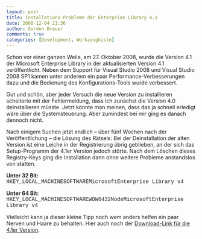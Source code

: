 ```yaml
---
layout: post
title: Installations-Probleme der Enterprise Library 4.1
date: 2008-12-04 21:36
author: Gordon Breuer
comments: true
categories: [Development, Werkzeugkiste]
---
```

<p>Schon vor einer ganzen Weile, am 27. Oktober 2008, wurde die Version 4.1 der Microsoft Enterprise Library in der aktualisierten Version 4.1 veröffentlicht. Neben dem Support für Visual Studio 2008 und Visual Studio 2008 SP1 kamen unter anderem ein paar Performance-Verbesserungen dazu und die Bedienung des Konfigurations-Tools wurde verbessert.</p>  <p>Gut und schön, aber jeder Versuch die neue Version zu installieren scheiterte mit der Fehlermeldung, dass ich zunächst die Version 4.0 deinstallieren müsste. Jetzt könnte man meinen, dass das ja schnell erledigt wäre über die Systemsteuerung. Aber zumindest bei mir ging es danach dennoch nicht.</p>  <p>Nach einigem Suchen jetzt endlich – über fünf Wochen nach der Veröffentlichung – die Lösung des Rätsels: Bei der Deinstallation der alten Version ist eine Leiche in der Registrierung übrig geblieben, an der sich das Setup-Programm der 4.1er Version jedoch störte. Nach dem Löschen dieses Registry-Keys ging die Installation dann ohne weitere Probleme anstandslos von statten.</p>  <p><strong>Unter 32 Bit:      <br /></strong><span style="font-family: courier">HKEY_LOCAL_MACHINESOFTWAREMicrosoftEnterprise Library v4</span></p>  <p><strong>Unter 64 Bit:      <br /></strong><span style="font-family: courier">HKEY_LOCAL_MACHINESOFTWAREWOW6432NodeMicrosoftEnterprise Library v4</span></p>  <p>Vielleicht kann ja dieser kleine Tipp noch wem anders helfen ein paar Nerven und Haare zu behalten. Hier auch noch der <a href="http://www.microsoft.com/downloads/details.aspx?FamilyId=1643758B-2986-47F7-B529-3E41584B6CE5&amp;displaylang=en" target="_blank">Download-Link für die 4.1er Version</a>.</p>
